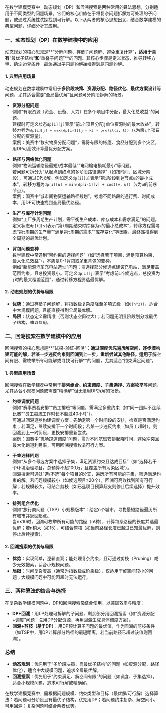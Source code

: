 在数学建模竞赛中，动态规划（DP）和回溯搜索是两种常用的算法思想，分别适用于不同类型的问题场景。它们的核心价值在于将复杂问题拆解为可处理的子问题，或通过系统性试探找到可行解。以下从两者的核心思想出发，结合数学建模的典型问题，详细分析其应用。


### 一、动态规划（DP）在数学建模中的应用
动态规划的核心思想是**“分解问题、存储子问题解、避免重复计算”**，适用于具有**“最优子结构”**和**“重叠子问题”**的问题。其核心步骤是定义状态、推导转移方程、确定边界条件，最终通过子问题的解递推得到原问题的解。


#### 1. 典型应用场景
动态规划在数学建模中常用于**多阶段决策、资源分配、路径优化、最优方案设计**等问题，尤其适合需要“全局最优解”且问题可分阶段拆解的场景。

- **资源分配问题**  
  例如“有限资源（资金、设备、人力）在多个项目中分配，最大化总收益”的问题。  
  建模时可定义状态`dp[i][j]`表示“前`i`个项目分配`j`单位资源时的最大收益”，转移方程为`dp[i][j] = max(dp[i-1][j - k] + profit(i, k))`（`k`为第`i`个项目分配的资源量）。  
  案例：美赛中“救灾物资分配问题”，需将有限的帐篷、食品分配到多个灾区，用DP可高效计算最优分配方案。

- **路径与网络优化问题**  
  例如“物流运输路径最短/成本最低”“电网输电损耗最小”等问题。  
  若问题可拆分为“从起点到终点的多阶段路径选择”（如按时间、区域分阶段），可通过DP求解。例如定义`dp[i][u]`表示“第`i`阶段到达节点`u`的最小成本”，转移方程为`dp[i][u] = min(dp[i-1][v] + cost(v, u))`（`v`为`u`的前序节点）。  
  案例：国赛中“城市间物资运输路径规划”，考虑不同路段的通行费、时间成本，用DP可快速找到全局最优路径。

- **生产与库存计划问题**  
  例如“工厂多周期生产计划，需平衡生产成本、库存成本和需求满足”的问题。  
  定义状态`dp[t][s]`表示“第`t`周期结束时库存为`s`的最小总成本”，转移方程需考虑“第`t`周期的生产量”“满足第`t`周期的需求”“库存变化”等因素，最终递推得到全周期的最优计划。

- **背包问题变种**  
  数学建模中常遇到“带约束的选择问题”（如“选择若干项目，满足预算约束，最大化总效益”），本质是0-1背包或多重背包的变种。  
  例如“新能源汽车充电站选址”问题：需选择部分候选点建设充电站，满足覆盖范围约束，且总投资最小。可定义`dp[i][j]`表示“考虑前`i`个候选点，总投资为`j`时的最大覆盖范围”，通过转移方程筛选最优解。


#### 2. 动态规划的优势与局限
- **优势**：通过存储子问题解，将指数级复杂度降至多项式级（如`O(n^2)`），适合中大规模问题，且能直接得到全局最优解。  
- **局限**：状态定义需精准（否则状态空间过大）；若问题无明显阶段划分或最优子结构，难以应用。


### 二、回溯搜索在数学建模中的应用
回溯搜索的核心思想是**“试探-验证-回溯”**：通过深度优先遍历解空间，逐步骤构建可能的解，若某一步违反约束则回溯到上一步，重新尝试其他路径。适用于**解空间有限、需枚举所有可能解或寻找可行解**的问题，尤其适合“约束满足问题”。


#### 1. 典型应用场景
回溯搜索在数学建模中常用于**排列组合、约束调度、子集选择、方案枚举**等问题，尤其适合小规模问题或需要“精确解”但无法用DP拆解的场景。

- **约束调度问题**  
  例如“赛事赛程安排”“员工排班”等问题，需满足多重约束（如“同一团队不连续比赛”“员工每周工作时长不超过40小时”）。  
  可通过回溯逐步构建调度方案：先确定第一个时间段的安排，检查是否满足约束；若满足，继续安排下一个时间段；若某一步违反约束（如员工超时），则回溯到上一时间段，更换安排重新尝试。  
  案例：国赛中“机场跑道调度”问题，需为不同航班安排起降时间，避免冲突且最大化跑道利用率，可用回溯搜索枚举可行方案。

- **子集选择问题**  
  例如“从多个候选方案中选择子集，满足资源约束且达成目标”（如“选择若干个环境治理项目，总预算不超100万，且覆盖所有污染区域”）。  
  回溯搜索可通过“选/不选”每个项目的分支，遍历所有可能的子集，筛选满足约束的解。若问题规模较小（如候选项目≤20个），回溯可高效找到所有可行解；若规模较大，可结合剪枝（如已选项目预算超支则停止后续选择）提升效率。

- **排列组合优化**  
  例如“旅行商问题（TSP）小规模版本”：给定n个城市，寻找最短路径遍历所有城市并返回起点。  
  当n≤10时，回溯可枚举所有可能的路径（n!种），计算每条路径的长度并选最优解；若n稍大（如15），可结合剪枝（如当前路径长度已超过已知最优解，则停止后续搜索）。


#### 2. 回溯搜索的优势与局限
- **优势**：实现简单，逻辑直观；能处理复杂约束，且可通过剪枝（Pruning）减少无效搜索，适合小规模问题。  
- **局限**：时间复杂度高（通常为指数级或阶乘级），仅适用于解空间较小的问题；大规模问题中可能因超时无法运行。


### 三、两种算法的结合与选择
在复杂数学建模问题中，DP和回溯搜索常结合使用，以兼顾效率与精度：  
- **DP+回溯**：用DP处理可拆解的子问题，剩余部分用回溯搜索（如“资源分配+调度”问题：先用DP分配资源，再用回溯生成具体调度方案）。  
- **回溯+剪枝（基于DP）**：用DP预计算子问题的最优值，作为回溯的剪枝条件（如TSP中，用DP计算部分路径的最短距离，若当前路径已超过该值则回溯）。


### 总结
- **动态规划**：优先用于“多阶段决策、有最优子结构”的问题（如资源分配、路径优化），适合中大规模问题，追求全局最优解。  
- **回溯搜索**：优先用于“约束满足、解空间有限”的问题（如调度、子集选择），适合小规模问题，追求可行解或精确解。  

在数学建模竞赛中，需根据问题规模、约束类型和目标（最优解/可行解）选择算法：若问题可分阶段且有最优子结构，优先用DP；若问题约束复杂、解空间小，可用回溯；复杂问题可结合两者优势。